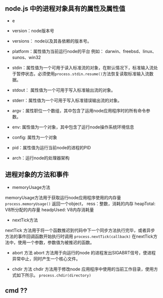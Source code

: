 ## node.js 中的进程对象具有的属性及属性值

* e

* version：node版本号

* versions： node以及其各依赖的版本号。

* platform：属性值为当前运行node的平台 例如： darwin、freebsd、linux、sunos、win32

* stdin：属性值为一个可用于读入标准流的对象，在默认情况下，标准输入流处于暂停状态，必须使用`process.stdin.resume()`方法恢复读取标准输入流数据。

* stdout： 属性值为一个可用于写入标准输出流的对象。

* stderr：属性值为一个可用于写入标准错误输出流的对象。

* argv：属性职位一个数组，其中包含了运用node应用程序时的所有命令参数。

* env: 属性值为一个对象，其中包含了运行node操作系统环境信息

* config: 属性为一个对象

* pid：属性值为运行当前node的进程的PID

* arch：运行node的处理器架构


## 进程对象的方法和事件

* memoryUsage方法

memoryUsage方法用于获取运行node应用程序使用的内存量
`process.memoryUsage()`
返回一个object，
ress：整数，消耗的内存
heapTotal: V8所分配的内存量
headpUsed: V8内存消耗量

* nextTick方法

nextTick 方法用于将一个函数推迟到代码中下一个同步方法执行完毕，或者异步方法的事件回调函数开始执行时调用
`process.nextTick(callback)`
在nextTick方法中，使用一个参数，参数值为被推迟的函数。

* abort 方法
abort 方法用于向运行的node 的进程发出SIGABRT信号，使进程异常中止，同时产生一个核心文件。

* chdir 方法
chdir 方法用于修改node 应用程序中使用的当前工作目录，使用方式如下所示。
`process.chdir(directory)`


## cmd ??